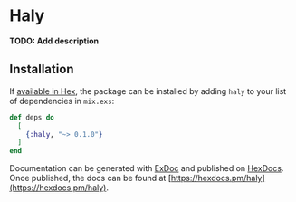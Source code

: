 # Haly

**TODO: Add description**

## Installation

If [available in Hex](https://hex.pm/docs/publish), the package can be installed
by adding `haly` to your list of dependencies in `mix.exs`:

```elixir
def deps do
  [
    {:haly, "~> 0.1.0"}
  ]
end
```

Documentation can be generated with [ExDoc](https://github.com/elixir-lang/ex_doc)
and published on [HexDocs](https://hexdocs.pm). Once published, the docs can
be found at [https://hexdocs.pm/haly](https://hexdocs.pm/haly).

